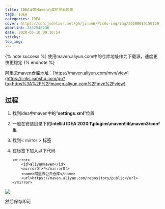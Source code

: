 ```yaml
---
title: IDEA设置Maven仓库阿里云镜像
tags: IDEA
categories: IDEA
cover: https://cdn.jsdelivr.net/gh/jinan6/PicGo-img/img/20200619150139.jpg
abbrlink: 2352548230
date: 2020-06-10 09:10:54
sticky:
top_img:
---
```


{% note success %} 使用maven.aliyun.com中的仓库地址作为下载源，速度更快更稳定 {% endnote %}

阿里云maven仓库地址：[https://maven.aliyun.com/mvn/view](https://links.jianshu.com/go?to=https%3A%2F%2Fmaven.aliyun.com%2Fmvn%2Fview)

## 过程

1. 找到idea中maven中的“**settings.xml**”位置

2. 一般在安装目录下的**IntelliJ IDEA 2020.1\plugins\maven\lib\maven3\conf**里

3. 找到< mirror > 标签

4. 在标签下加入以下代码

   ```code
   <mirror>
       <id>aliyunmaven</id>
       <mirrorOf>*</mirrorOf>
       <name>阿里云公共仓库</name>
       <url>https://maven.aliyun.com/repository/public</url>
   </mirror>
   ```

   

![](IDEA设置Maven仓库阿里云镜像/20200610091848.png)

然后保存即可